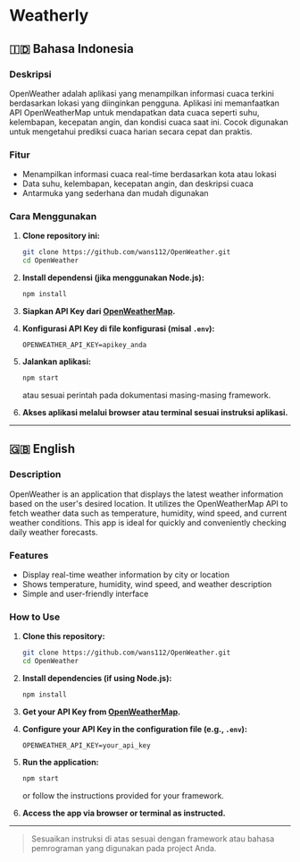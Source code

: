 # Weatherly

## 🇮🇩 Bahasa Indonesia

### Deskripsi
OpenWeather adalah aplikasi yang menampilkan informasi cuaca terkini berdasarkan lokasi yang diinginkan pengguna. Aplikasi ini memanfaatkan API OpenWeatherMap untuk mendapatkan data cuaca seperti suhu, kelembapan, kecepatan angin, dan kondisi cuaca saat ini. Cocok digunakan untuk mengetahui prediksi cuaca harian secara cepat dan praktis.

### Fitur
- Menampilkan informasi cuaca real-time berdasarkan kota atau lokasi
- Data suhu, kelembapan, kecepatan angin, dan deskripsi cuaca
- Antarmuka yang sederhana dan mudah digunakan

### Cara Menggunakan
1. **Clone repository ini:**
   ```bash
   git clone https://github.com/wans112/OpenWeather.git
   cd OpenWeather
   ```

2. **Install dependensi (jika menggunakan Node.js):**
   ```bash
   npm install
   ```

3. **Siapkan API Key dari [OpenWeatherMap](https://openweathermap.org/api).**

4. **Konfigurasi API Key di file konfigurasi (misal `.env`):**
   ```
   OPENWEATHER_API_KEY=apikey_anda
   ```

5. **Jalankan aplikasi:**
   ```bash
   npm start
   ```
   atau sesuai perintah pada dokumentasi masing-masing framework.

6. **Akses aplikasi melalui browser atau terminal sesuai instruksi aplikasi.**

---

## 🇬🇧 English

### Description
OpenWeather is an application that displays the latest weather information based on the user's desired location. It utilizes the OpenWeatherMap API to fetch weather data such as temperature, humidity, wind speed, and current weather conditions. This app is ideal for quickly and conveniently checking daily weather forecasts.

### Features
- Display real-time weather information by city or location
- Shows temperature, humidity, wind speed, and weather description
- Simple and user-friendly interface

### How to Use
1. **Clone this repository:**
   ```bash
   git clone https://github.com/wans112/OpenWeather.git
   cd OpenWeather
   ```

2. **Install dependencies (if using Node.js):**
   ```bash
   npm install
   ```

3. **Get your API Key from [OpenWeatherMap](https://openweathermap.org/api).**

4. **Configure your API Key in the configuration file (e.g., `.env`):**
   ```
   OPENWEATHER_API_KEY=your_api_key
   ```

5. **Run the application:**
   ```bash
   npm start
   ```
   or follow the instructions provided for your framework.

6. **Access the app via browser or terminal as instructed.**

---

> Sesuaikan instruksi di atas sesuai dengan framework atau bahasa pemrograman yang digunakan pada project Anda.
